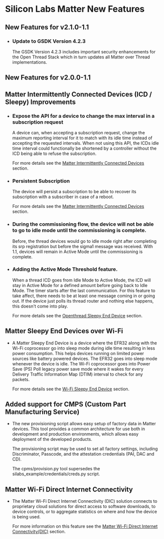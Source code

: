 # Silicon Labs Matter New Features

## New Features for v2.1.0-1.1
- ### Update to GSDK Version 4.2.3
  
  The GSDK Version 4.2.3 includes important security enhancements for the Open Thread Stack which in turn updates all Matter over Thread implementations.

## New Features for v2.0.0-1.1

## Matter Intermittently Connected Devices (ICD / Sleepy) Improvements
- ### Expose the API for a device to change the max interval in a subscription request
    A device can, when accepting a subscription request, change the maximum reporting interval for it to match with its idle time instead of accepting the requested intervals.
When not using this API, the ICDs idle time interval could functionally be shortened by a controller without the ICD being able to refuse the subscription.

    For more details see the [Matter Intermittently Connected Devices](./general/MATTER_ICD.md) section.

- ### Persistent Subscription
    The device will persist a subscription to be able to recover its subscription with a subscriber in case of a reboot.

    For more details see the [Matter Intermittently Connected Devices](./general/MATTER_ICD.md) section.

- ### During the commissioning flow, the device will not be able to go to idle mode until the commissioning is complete.
    Before, the thread devices would go to idle mode right after completing its srp registration but before the sigma1 message was received.
With 1.1, devices will remain in Active Mode until the commissioning is complete.

- ### Adding the Active Mode Threshold feature.
    When a thread ICD goes from Idle Mode to Active Mode, the ICD will stay in Active Mode for a defined amount before going back to Idle Mode.
The timer starts after the last communication.
For this feature to take affect, there needs to be at least one message coming in or going out. If the device just polls its thread router and nothing else happens, this doesn't come into play.

    For more details see the [Openthread Sleepy End Device](./general/OT_SLEEPY_END_DEVICE.md) section.

## Matter Sleepy End Devices over Wi-Fi

- A Matter Sleepy End Device is a device where the EFR32 along with the Wi-Fi coprocessor go into sleep mode during idle time resulting in less power consumption. This helps devices running on limited power sources like battery powered devices. 
The EFR32 goes into sleep mode whenever the device is idle. The Wi-Fi coprocessor goes into Power Save (PS) Poll legacy power save mode where it wakes for every Delivery Traffic Information Map (DTIM) interval to check for any packets.

    For more details see the [Wi-Fi Sleepy End Device](wifi/WIFI_SLEEPY_END_DEVICE.md) section.

## Added support for CMPS (Custom Part Manufacturing Service)

- The new provisioning script allows easy setup of factory data in Matter devices. This tool provides a common architecture for use both in development and production environments, which allows easy deployment of the developed products.

    The provisioning script may be used to set all factory settings, including Discriminator, Passcode, and the attestation credentials (PAI, DAC and CD).

    The cpms/provision.py tool supersedes the silabs_example/credentials/creds.py script.

## Matter Wi-Fi Direct Internet Connectivity

- The Matter Wi-Fi Direct Internet Connectivity (DIC) solution connects to proprietary cloud solutions for direct access to software downloads, to device controls, or to aggregate statistics on where and how the device is being used.

    For more information on this feature see the [Matter Wi-Fi Direct Internet Connectivity(DIC)](wifi/DIC_Wi-Fi.md) section.
